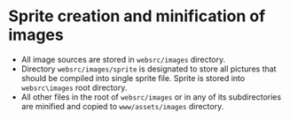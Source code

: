 # Sprite creation and minification of images

- All image sources are stored in `websrc/images` directory.
- Directory `websrc/images/sprite` is designated to store all pictures that should be compiled into single sprite file. Sprite is stored into `websrc\images` root directory.
- All other files in the root of  `websrc/images` or in any of its subdirectories are minified and copied to `www/assets/images` directory.
